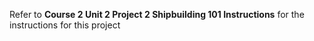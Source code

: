 Refer to **Course 2 Unit 2 Project 2 Shipbuilding 101 Instructions** for the instructions for this project

